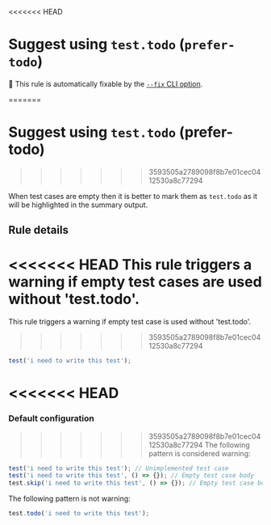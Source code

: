 <<<<<<< HEAD
# Suggest using `test.todo` (`prefer-todo`)

🔧 This rule is automatically fixable by the
[`--fix` CLI option](https://eslint.org/docs/latest/user-guide/command-line-interface#--fix).

<!-- end auto-generated rule header -->
=======
# Suggest using `test.todo` (prefer-todo)
>>>>>>> 3593505a2789098f8b7e01cec0412530a8c77294

When test cases are empty then it is better to mark them as `test.todo` as it
will be highlighted in the summary output.

## Rule details

<<<<<<< HEAD
This rule triggers a warning if empty test cases are used without 'test.todo'.
=======
This rule triggers a warning if empty test case is used without 'test.todo'.
>>>>>>> 3593505a2789098f8b7e01cec0412530a8c77294

```js
test('i need to write this test');
```

<<<<<<< HEAD
=======
### Default configuration

>>>>>>> 3593505a2789098f8b7e01cec0412530a8c77294
The following pattern is considered warning:

```js
test('i need to write this test'); // Unimplemented test case
test('i need to write this test', () => {}); // Empty test case body
test.skip('i need to write this test', () => {}); // Empty test case body
```

The following pattern is not warning:

```js
test.todo('i need to write this test');
```
